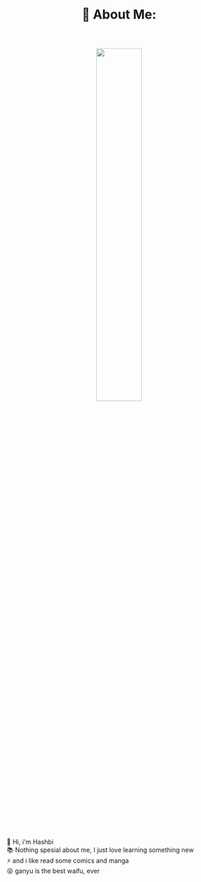 <p>

 <h1 align="center">

   💫 About Me:

 </h1>

</p>

<br>

<p align="center" width="100%"> 

  <img width="45%" src="https://media.tenor.com/XkBj8sFNGFsAAAAd/ganyu.gif">

</p>

🙌 Hi, i'm Hashbi<br>📚 Nothing spesial about me, I just love learning something new <br>⚡ and i like read some comics and manga<br>😝 ganyu is the best waifu, ever
